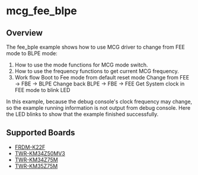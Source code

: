 # mcg_fee_blpe

## Overview
The fee_bple example shows how to use MCG driver to change from FEE mode to BLPE mode:

 1. How to use the mode functions for MCG mode switch.
 2. How to use the frequency functions to get current MCG frequency.
 3. Work flow
    Boot to Fee mode from default reset mode
    Change from FEE -> FBE -> BLPE
    Change back BLPE -> FBE -> FEE
    Get System clock in FEE mode to blink LED

In this example, because the debug console's clock frequency may change,
so the example running information is not output from debug console. Here the
LED blinks to show that the example finished successfully.

## Supported Boards
- [FRDM-K22F](../../../_boards/frdmk22f/driver_examples/mcg/fee_blpe/example_board_readme.md)
- [TWR-KM34Z50MV3](../../../_boards/twrkm34z50mv3/driver_examples/mcg/fee_blpe/example_board_readme.md)
- [TWR-KM34Z75M](../../../_boards/twrkm34z75m/driver_examples/mcg/fee_blpe/example_board_readme.md)
- [TWR-KM35Z75M](../../../_boards/twrkm35z75m/driver_examples/mcg/fee_blpe/example_board_readme.md)
